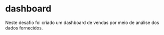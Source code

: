 # dashboard

Neste desafio foi criado um dashboard de vendas por meio de análise dos dados fornecidos.
